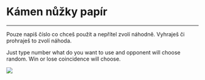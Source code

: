 # Kámen nůžky papír	
_________________________
Pouze napiš číslo co chceš použít a nepřítel zvolí náhodně. Vyhraješ či prohraješ to zvolí náhoda.

Just type number what do you want to use and opponent will choose random. Win or lose coincidence will choose. 

![](https://github.com/Weeb2103/Kamen-nuzky-papir-hra/blob/master/giphy.gif)

